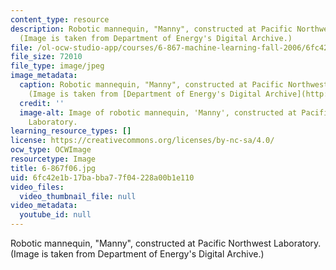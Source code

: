 ```yaml
---
content_type: resource
description: Robotic mannequin, "Manny", constructed at Pacific Northwest Laboratory.
  (Image is taken from Department of Energy's Digital Archive.)
file: /ol-ocw-studio-app/courses/6-867-machine-learning-fall-2006/6fc42e1b17babba77f04228a00b1e110_6-867f06.jpg
file_size: 72010
file_type: image/jpeg
image_metadata:
  caption: Robotic mannequin, "Manny", constructed at Pacific Northwest Laboratory.
    (Image is taken from [Department of Energy's Digital Archive](http://www.doedigitalarchive.doe.gov/).)
  credit: ''
  image-alt: Image of robotic mannequin, 'Manny', constructed at Pacific Northwest
    Laboratory.
learning_resource_types: []
license: https://creativecommons.org/licenses/by-nc-sa/4.0/
ocw_type: OCWImage
resourcetype: Image
title: 6-867f06.jpg
uid: 6fc42e1b-17ba-bba7-7f04-228a00b1e110
video_files:
  video_thumbnail_file: null
video_metadata:
  youtube_id: null
---
```

Robotic mannequin, "Manny", constructed at Pacific Northwest Laboratory. (Image is taken from Department of Energy's Digital Archive.)